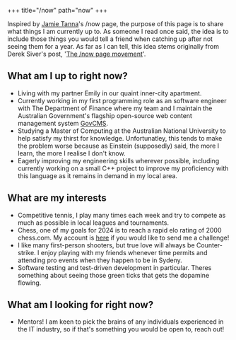 +++
title="/now"
path="now"
+++

Inspired by [Jamie Tanna](https://www.jvt.me)'s /now page, the purpose of this page is to share what things I am currently up to. As someone I read once said, the idea is to include those things you would tell a friend when catching up after not seeing them for a year. As far as I can tell, this idea stems originally from Derek Siver's post, '[The /now page movement](https://sive.rs/nowff)'.

## What am I up to right now?
- Living with my partner Emily in our quaint inner-city apartment.
- Currently working in my first programming role as an software engineer with The Department of Finance where my team and I maintain the Australian Government's flagship open-source web content management system [GovCMS](https://www.govcms.gov.au/).
- Studying a Master of Computing at the Australian National University to help satisfy my thirst for knowledge. Unfortunatley, this tends to make the problem worse because as Einstein (supposedly) said, the more I learn, the more I realise I don't know.
- Eagerly improving my engineering skills wherever possible, including currently working on a small C++ project to improve my proficiency with this language as it remains in demand in my local area.

## What are my interests
- Competitive tennis, I play many times each week and try to compete as much as possible in local leagues and tournaments.
- Chess, one of my goals for 2024 is to reach a rapid elo rating of 2000 chess.com. My account is [here](https://www.chess.com/member/jwrf) if you would like to send me a challenge!
- I like many first-person shooters, but true love will always be Counter-strike. I enjoy playing with my friends whenever time permits and attending pro events when they happen to be in Sydeny.
- Software testing and test-driven development in particular. Theres something about seeing those green ticks that gets the dopamine flowing.

## What am I looking for right now?
- Mentors! I am keen to pick the brains of any individuals experienced in the IT industry, so if that's something you would be open to, reach out!
